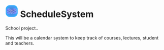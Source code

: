 <img src="https://raw.githubusercontent.com/and3k5/ScheduleSystem/master/ScheduleSystem/Img/Icon_40.png"></img> ScheduleSystem
==============

School project..

This will be a calendar system to keep track of courses, lectures, student and teachers.

